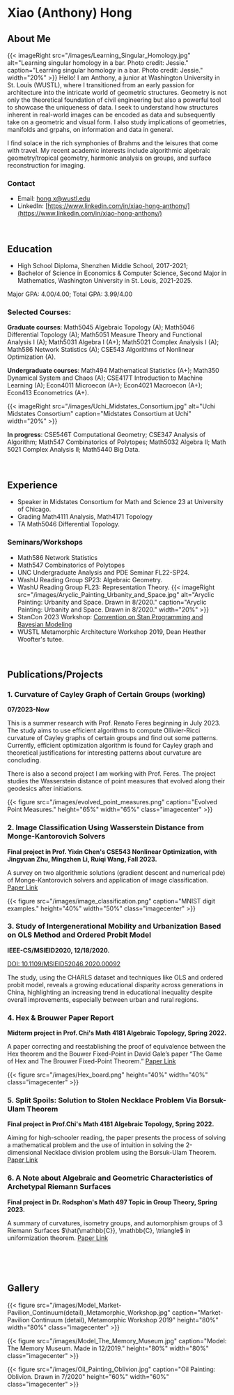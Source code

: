# Xiao (Anthony) Hong

## About Me
{{< imageRight src="/images/Learning_Singular_Homology.jpg" alt="Learning singular homology in a bar. Photo credit: Jessie." caption="Learning singular homology in a bar. Photo credit: Jessie." width="20%" >}}
Hello! I am Anthony, a junior at Washington University in St. Louis (WUSTL), where I transitioned from an early passion for architecture into the intricate world of geometric structures. Geometry is not only the theoretical foundation of civil engineering but also a powerful tool to showcase the uniqueness of data. I seek to understand how structures inherent in real-world images can be encoded as data and subsequently take on a geometric and visual form. I also study implications of geometries, manifolds and grpahs, on information and data in general.

I find solace in the rich symphonies of Brahms and the leisures that come with travel. My recent academic interests include algorithmic algebraic geometry/tropical geometry, harmonic analysis on groups, and surface reconstruction for imaging.

### Contact
- Email: [hong.x@wustl.edu](mailto:hong.x@wustl.edu)
- LinkedIn: [https://www.linkedin.com/in/xiao-hong-anthony/](https://www.linkedin.com/in/xiao-hong-anthony/)

<br>

## Education
- High School Diploma, Shenzhen Middle School, 2017-2021;
- Bachelor of Science in Economics & Computer Science, Second Major in Mathematics, Washington University in St. Louis, 2021-2025.

Major GPA: 4.00/4.00; Total GPA: 3.99/4.00

### Selected Courses:
**Graduate courses**:
Math5045 Algebraic Topology (A); Math5046 Differential Topology (A); Math5051 Measure Theory and Functional Analysis I (A); Math5031 Algebra I (A+); Math5021 Complex Analysis I (A); Math586 Network Statistics (A); CSE543 Algorithms of Nonlinear Optimization (A).

**Undergraduate courses**: Math494 Mathematical Statistics (A+); Math350 Dynamical System and Chaos (A); CSE417T Introduction to Machine Learning (A); Econ4011 Microecon (A+); Econ4021 Macroecon (A+); Econ413 Econometrics (A+).

{{< imageRight src="/images/Uchi_Midstates_Consortium.jpg" alt="Uchi Midstates Consortium" caption="Midstates Consortium at Uchi" width="20%" >}}

**In progress**: CSE546T Computational Geometry; CSE347 Analysis of Algorithm; Math547 Combinatorics of Polytopes; Math5032 Algebra II; Math 5021 Complex Analysis II; Math5440 Big Data.

<br>

## Experience
- Speaker in Midstates Consortium for Math and Science 23 at University of Chicago.
- Grading Math4111 Analysis, Math4171 Topology
- TA Math5046 Differential Topology.

### Seminars/Workshops
- Math586 Network Statistics
- Math547 Combinatorics of Polytopes
- UNC Undergraduate Analysis and PDE Seminar FL22-SP24.
- WashU Reading Group SP23: Algebraic Geometry.
- WashU Reading Group FL23: Representation Theory.
{{< imageRight src="/images/Aryclic_Painting_Urbanity_and_Space.jpg" alt="Aryclic Painting: Urbanity and Space. Drawn in 8/2020." caption="Aryclic Painting: Urbanity and Space. Drawn in 8/2020." width="20%" >}}
- StanCon 2023 Workshop:
  [Convention on Stan Programming and Bayesian Modeling](https://mc-stan.org/events/stancon2023/#tutorials)
- WUSTL Metamorphic Architecture Workshop 2019, Dean Heather Woofter's tutee.

<br>

## Publications/Projects

### 1.  Curvature of Cayley Graph of Certain Groups (working)

**07/2023-Now**

This is a summer research with Prof. Renato Feres beginning in July 2023. The study aims to use efficient algorithms to compute Ollivier-Ricci curvature of Cayley graphs of certain groups and find out some patterns. Currently, efficient optimization algorithm is found for Cayley graph and theoretical justifications for interesting patterns about curvature are concluding.

There is also a second project I am working with Prof. Feres. The project studies the Wasserstein distance of point measures that evolved along their geodesics after initiations.

{{< figure src="/images/evolved_point_measures.png" caption="Evolved Point Measures." height="65%" width="65%" class="imagecenter" >}}
<!---------------------------- seperation line ---------------------------->

### 2. Image Classification Using Wasserstein Distance from Monge-Kantorovich Solvers

**Final project in Prof. Yixin Chen's CSE543 Nonlinear Optimization, with Jingyuan Zhu, Mingzhen Li, Ruiqi Wang, Fall 2023.**

A survey on two algorithmic solutions (gradient descent and numerical pde) of Monge-Kantorovich solvers and application of image classification.
[Paper Link](/pdfs/543_Image_Classification_Using_W_dist.pdf)

{{< figure src="/images/image_classification.png" caption="MNIST digit examples." height="40%" width="50%" class="imagecenter" >}}
<!---------------------------- seperation line ---------------------------->

### 3. Study of Intergenerational Mobility and Urbanization Based on OLS Method and Ordered Probit Model

**IEEE-CS/MSIEID2020, 12/18/2020.**

[DOI: 10.1109/MSIEID52046.2020.00092](https://ieeexplore.ieee.org/abstract/document/9382602)

The study, using the CHARLS dataset and techniques like OLS and ordered probit model, reveals a growing educational disparity across generations in China, highlighting an increasing trend in educational inequality despite overall improvements, especially between urban and rural regions.
<!---------------------------- seperation line ---------------------------->

### 4. Hex & Brouwer Paper Report

**Midterm project in Prof. Chi's Math 4181 Algebraic Topology, Spring 2022.**

A paper correcting and reestablishing the proof of equivalence between the Hex theorem and the Bouwer Fixed-Point in David Gale’s paper “The Game of Hex and The Brouwer Fixed-Point Theorem.”
[Paper Link](/pdfs/4181_Hex_and_Brouwer.pdf)

{{< figure src="/images/Hex_board.png" height="40%" width="40%" class="imagecenter" >}}
<!---------------------------- seperation line ---------------------------->

### 5. Split Spoils: Solution to Stolen Necklace Problem Via Borsuk-Ulam Theorem

**Final project in Prof.Chi's Math 4181 Algebraic Topology, Spring 2022.**

Aiming for high-schooler reading, the paper presents the process of solving a mathematical problem and the use of intuition in solving the 2-dimensional Necklace division problem using the Borsuk-Ulam Theorem.
[Paper Link](/pdfs/4181_Necklace_Problem.pdf)
<!---------------------------- seperation line ---------------------------->

### 6. A Note about Algebraic and Geometric Characteristics of Archetypal Riemann Surfaces

**Final project in Dr. Rodsphon's Math 497 Topic in Group Theory, Spring 2023.**

A summary of curvatures, isometry groups, and automorphism groups of 3 Riemann Surfaces $\hat{\mathbb{C}}, \mathbb{C}, \triangle$ in uniformization theorem.
[Paper Link](/pdfs/497_A_Note_on_Algebraic_and_Geometric_Characteristics_of_Archetypal_Riemann_Surfaces.pdf)

<br>
<br>
<br>

## Gallery

{{< figure src="/images/Model_Market-Pavilion_Continuum(detail)_Metamorphic_Workshop.jpg" caption="Market-Pavilion Continuum (detail), Metamorphic Workshop 2019" height="80%" width="80%" class="imagecenter" >}}

{{< figure src="/images/Model_The_Memory_Museum.jpg" caption="Model: The Memory Museum. Made in 12/2019." height="80%" width="80%" class="imagecenter" >}}

{{< figure src="/images/Oil_Painting_Oblivion.jpg" caption="Oil Painting: Oblivion. Drawn in 7/2020" height="60%" width="60%" class="imagecenter" >}}






